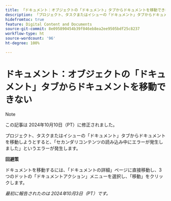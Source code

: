```yaml
---
title: 「ドキュメント：オブジェクトの「ドキュメント」タブからドキュメントを移動できない」
description: 「プロジェクト、タスクまたはイシューの「ドキュメント」タブからドキュメントを移動しようとすると、『セカンダリコンテンツの読み込み中にエラーが発生しました』というエラーが発生します。」
hidefromtoc: true
feature: Digital Content and Documents
source-git-commit: 8e095890454b39f046eb8ea2ee9505bdf25c8237
workflow-type: ht
source-wordcount: '96'
ht-degree: 100%

---
```


# ドキュメント：オブジェクトの「ドキュメント」タブからドキュメントを移動できない

>[!NOTE]
>
>この記事は 2024年10月10日（PT）に修正されました。

プロジェクト、タスクまたはイシューの「ドキュメント」タブからドキュメントを移動しようとすると、「セカンダリコンテンツの読み込み中にエラーが発生しました」というエラーが発生します。

**回避策**

ドキュメントを移動するには、「ドキュメントの詳細」ページに直接移動し、3 つのドットの「ドキュメントアクション」メニューを選択し、「移動」をクリックします。

_最初に報告されたのは 2024年10月3日（PT）です。_
